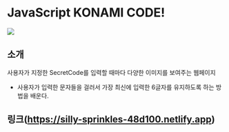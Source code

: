 # JavaScript KONAMI CODE!

<img src="https://i.postimg.cc/dQpbGVfG/image.png">


<br>


## 소개 

사용자가 지정한 SecretCode를 입력할 때마다 다양한 이미지를 보여주는 웹페이지

- 사용자가 입력한 문자들을 걸러서 가장 최신에 입력한 6글자를 유지하도록 하는 방법을 배운다.


## 링크(https://silly-sprinkles-48d100.netlify.app)

